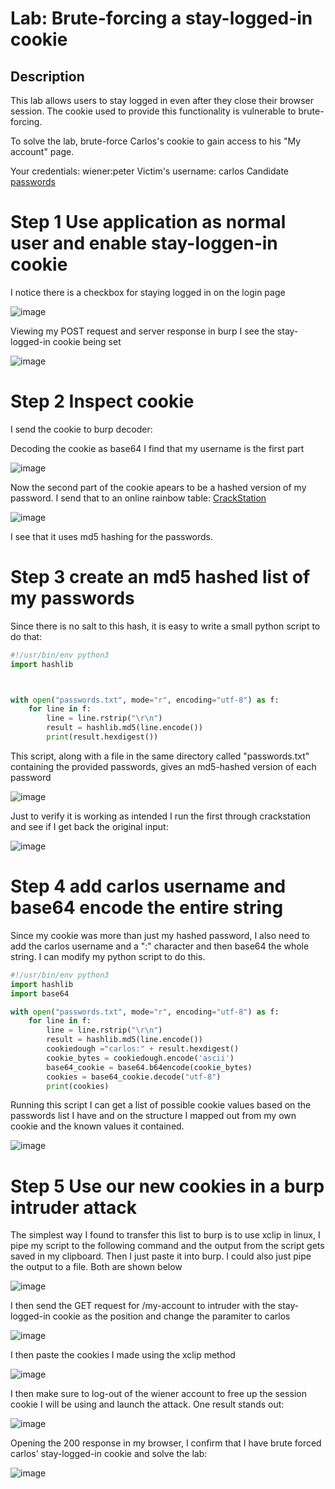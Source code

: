 # Lab: Brute-forcing a stay-logged-in cookie

## Description

This lab allows users to stay logged in even after they close their browser session. The cookie used to provide this functionality is vulnerable to brute-forcing.

To solve the lab, brute-force Carlos's cookie to gain access to his "My account" page.

Your credentials: wiener:peter
Victim's username: carlos
Candidate [passwords](https://github.com/hermh4cks/Write-ups/blob/main/Portswigger/2.authentication/passwords)

# Step 1 Use application as normal user and enable stay-loggen-in cookie

I notice there is a checkbox for staying logged in on the login page

![image](https://user-images.githubusercontent.com/83407557/171418798-d465401e-7b28-4300-b2c3-ee1335d4d92a.png)

Viewing my POST request and server response in burp I see the stay-logged-in cookie being set

![image](https://user-images.githubusercontent.com/83407557/171419220-b2f8f718-6ac9-42a8-a0da-2a8791d62bb0.png)


# Step 2 Inspect cookie

I send the cookie to burp decoder:

Decoding the cookie as base64 I find that my username is the first part

![image](https://user-images.githubusercontent.com/83407557/171419978-5fccc8aa-afb3-4310-a90b-33d53c79efce.png)

Now the second part of the cookie apears to be a hashed version of my password. I send that to an online rainbow table: [CrackStation](https://crackstation.net/)

![image](https://user-images.githubusercontent.com/83407557/171420961-6917d17e-ff0f-4fc3-a931-4f889ff2dad8.png)

I see that it uses md5 hashing for the passwords.

# Step 3 create an md5 hashed list of my passwords

Since there is no salt to this hash, it is easy to write a small python script to do that:

```python
#!/usr/bin/env python3
import hashlib



with open("passwords.txt", mode="r", encoding="utf-8") as f:
    for line in f:
        line = line.rstrip("\r\n")
        result = hashlib.md5(line.encode())
        print(result.hexdigest())
```
This script, along with a file in the same directory called "passwords.txt" containing the provided passwords, gives an md5-hashed version of each password

![image](https://user-images.githubusercontent.com/83407557/171424308-3fcafff6-a955-4431-8a27-cee8cb623622.png)

Just to verify it is working as intended I run the first through crackstation and see if I get back the original input:

![image](https://user-images.githubusercontent.com/83407557/171424858-acd9cbde-035d-45c7-a826-118e38416899.png)


# Step 4 add carlos username and base64 encode the entire string

Since my cookie was more than just my hashed password, I also need to add the carlos username and a ":" character and then base64 the whole string. I can modify my python script to do this.

```python
#!/usr/bin/env python3
import hashlib
import base64

with open("passwords.txt", mode="r", encoding="utf-8") as f:
    for line in f:
        line = line.rstrip("\r\n")
        result = hashlib.md5(line.encode())
        cookiedough ="carlos:" + result.hexdigest()
        cookie_bytes = cookiedough.encode('ascii')
        base64_cookie = base64.b64encode(cookie_bytes)
        cookies = base64_cookie.decode("utf-8")
        print(cookies)
```
Running this script I can get a list of possible cookie values based on the passwords list I have and on the structure I mapped out from my own cookie and the known values it contained.

![image](https://user-images.githubusercontent.com/83407557/171432130-7452f34b-2dee-4c6c-af1e-eceea3e1489d.png)

# Step 5 Use our new cookies in a burp intruder attack

The simplest way I found to transfer this list to burp is to use xclip in linux, I pipe my script to the following command and the output from the script gets saved in my clipboard. Then I just paste it into burp. I could also just pipe the output to a file. Both are shown below

![image](https://user-images.githubusercontent.com/83407557/171432948-de910c68-18f0-436d-a61c-924f9476ff80.png)

I then send the GET request for /my-account to intruder with the stay-logged-in cookie as the position and change the paramiter to carlos

![image](https://user-images.githubusercontent.com/83407557/171439119-2d4f047e-41e5-4cc0-8765-715cc9914696.png)


I then paste the cookies I made using the xclip method 

![image](https://user-images.githubusercontent.com/83407557/171437971-1eef02a0-d181-4de0-a9fc-203f5a28fd70.png)

I then make sure to log-out of the wiener account to free up the session cookie I will be using and launch the attack. One result stands out:

![image](https://user-images.githubusercontent.com/83407557/171439378-c1cd21a9-10c7-4118-b2ff-a4b56d9565e3.png)

Opening the 200 response in my browser, I confirm that I have brute forced carlos' stay-logged-in cookie and solve the lab:

![image](https://user-images.githubusercontent.com/83407557/171439592-c1c07191-5c28-4cc3-a128-48a3b3c5c85e.png)
